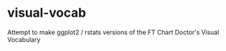 # visual-vocab
Attempt to make ggplot2 / rstats versions of the FT Chart Doctor's Visual Vocabulary
